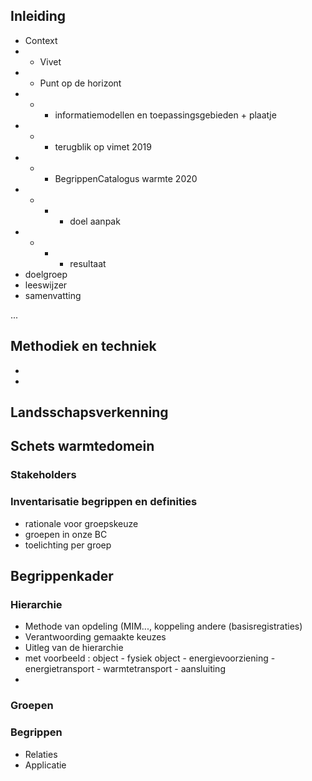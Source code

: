 ## Inleiding
- Context
- - Vivet
- - Punt op de horizont
- - - informatiemodellen en toepassingsgebieden + plaatje
- - - terugblik op vimet 2019
- - - BegrippenCatalogus warmte 2020
- - - - doel aanpak
- - - - resultaat
- doelgroep
- leeswijzer
- samenvatting


...
## Methodiek en techniek
- 
- 

## Landsschapsverkenning
## Schets warmtedomein
### Stakeholders
### Inventarisatie begrippen en definities
- rationale voor groepskeuze
- groepen in onze BC
- toelichting per groep

## Begrippenkader
### Hierarchie
- Methode van opdeling (MIM..., koppeling andere (basisregistraties)
- Verantwoording gemaakte keuzes
- Uitleg van de hierarchie 
- met voorbeeld : object - fysiek object - energievoorziening - energietransport - warmtetransport - aansluiting
- 
### Groepen
### Begrippen
- Relaties
- Applicatie





##
